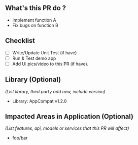 ## What's this PR do ?

- Implement function A
- Fix bugs on function B

## Checklist

- [ ] Write/Update Unit Test (if have)
- [ ] Run & Test demo app
- [ ] Add UI pics/video to this PR (if have).

## Library  (Optional)

*(List library, third party add new, include version)*

- Library: AppCompat v1.2.0

## Impacted Areas in Application  (Optional)

*(List features, api, models or services that this PR will affect)*

- foo/bar
